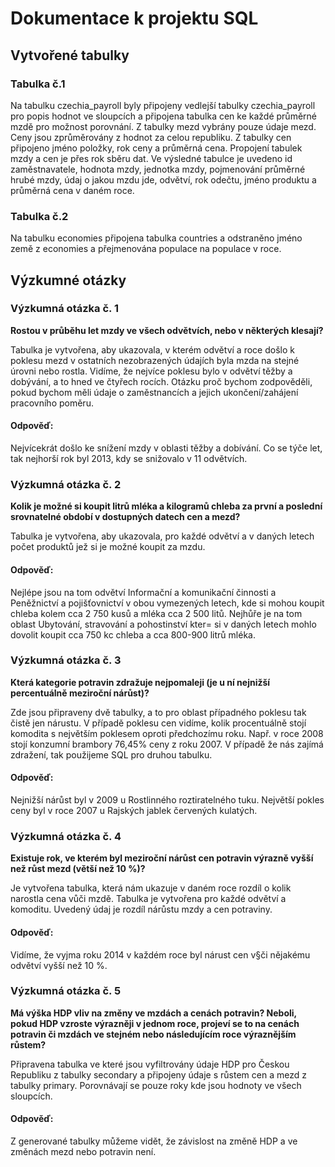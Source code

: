 # Dokumentace k projektu SQL

## Vytvořené tabulky  

### Tabulka č.1  
Na tabulku czechia_payroll byly připojeny vedlejší tabulky czechia_payroll pro popis hodnot ve sloupcích a připojena tabulka cen ke každé průměrné mzdě pro možnost porovnání. Z tabulky mezd vybrány pouze údaje mezd. Ceny jsou zprůměrovány z hodnot za celou republiku. Z tabulky cen připojeno jméno položky, rok ceny a průměrná cena. Propojení tabulek mzdy a cen je přes rok sběru dat. Ve výsledné tabulce je uvedeno id zaměstnavatele, hodnota mzdy, jednotka mzdy, pojmenování průměrné hrubé mzdy, údaj o jakou mzdu jde, odvětví, rok odečtu, jméno produktu a průměrná cena v daném roce.  

### Tabulka č.2  
Na tabulku economies připojena tabulka countries a odstraněno jméno země z economies a přejmenována populace na populace v roce.  

## Výzkumné otázky  

### Výzkumná otázka č. 1  
**Rostou v průběhu let mzdy ve všech odvětvích, nebo v některých klesají?**  
  
Tabulka je vytvořena, aby ukazovala, v kterém odvětví a roce došlo k poklesu mezd v ostatních nezobrazených údajích byla mzda na stejné úrovni nebo rostla. Vidíme, že nejvíce poklesu bylo v odvětví těžby a dobývání, a to hned ve čtyřech rocích. Otázku proč bychom zodpověděli, pokud bychom měli údaje o zaměstnancích a jejich ukončení/zahájení pracovního poměru.  
#### Odpověď:  
Nejvícekrát došlo ke snížení mzdy v oblasti těžby a dobívání. Co se týče let, tak nejhorší rok byl 2013, kdy se snižovalo v 11 odvětvích.  

### Výzkumná otázka č. 2  
**Kolik je možné si koupit litrů mléka a kilogramů chleba za první a poslední srovnatelné období v dostupných datech cen a mezd?**  
  
Tabulka je vytvořena, aby ukazovala, pro každé odvětví a v daných letech počet produktů jež si je možné koupit za mzdu.  
#### Odpověď:  
Nejlépe jsou na tom odvětví Informační a komunikační činnosti a Peněžnictví a pojišťovnictví v obou vymezených letech, kde si mohou koupit chleba kolem cca 2 750 kusů a mléka cca 2 500 litů. Nejhůře je na tom oblast Ubytování, stravování a pohostinství kter= si v daných letech mohlo dovolit koupit cca 750 kc chleba a cca 800-900 litrů mléka.

### Výzkumná otázka č. 3  
**Která kategorie potravin zdražuje nejpomaleji (je u ní nejnižší percentuálně meziroční nárůst)?**  
  
Zde jsou připraveny dvě tabulky, a to pro oblast případného poklesu tak čistě jen nárustu. V případě poklesu cen vidíme, kolik procentuálně stojí komodita s největším poklesem oproti předchozímu roku. Např. v roce 2008 stojí konzumní brambory 76,45% ceny z roku 2007. V případě že nás zajímá zdražení, tak použijeme SQL pro druhou tabulku.  
#### Odpověď:  
Nejnižší nárůst byl v 2009 u Rostlinného roztiratelného tuku. Největší pokles ceny byl v roce 2007 u Rajských jablek červených kulatých.

### Výzkumná otázka č. 4  
**Existuje rok, ve kterém byl meziroční nárůst cen potravin výrazně vyšší než růst mezd (větší než 10 %)?**  
  
Je vytvořena tabulka, která nám ukazuje v daném roce rozdíl o kolik narostla cena vůči mzdě. Tabulka je vytvořena pro každé odvětví a komoditu. Uvedený údaj je rozdíl nárůstu mzdy a cen potraviny.  
#### Odpověď:  
Vidíme, že vyjma roku 2014 v každém roce byl nárust cen v§či nějakému odvětví vyšší než 10 %.


### Výzkumná otázka č. 5  
**Má výška HDP vliv na změny ve mzdách a cenách potravin? Neboli, pokud HDP vzroste výrazněji v jednom roce, projeví se to na cenách potravin či mzdách ve stejném nebo následujícím roce výraznějším růstem?**  
  
Připravena tabulka ve které jsou vyfiltrovány údaje HDP pro Českou Republiku z tabulky secondary a připojeny údaje s růstem cen a mezd z tabulky primary. Porovnávají se pouze roky kde jsou hodnoty ve všech sloupcích.  
#### Odpověď:  
Z generované tabulky můžeme vidět, že závislost na změně HDP a ve změnách mezd nebo potravin není.
